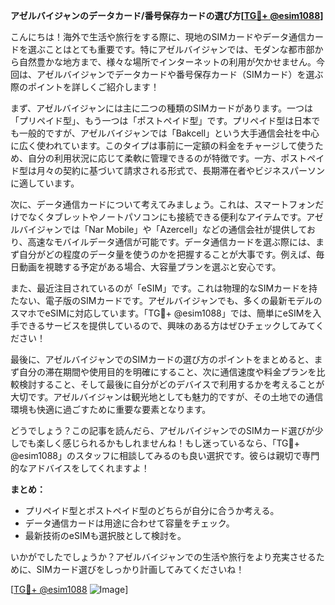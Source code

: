 **アゼルバイジャンのデータカード/番号保存カードの選び方[[TG💪+ @esim1088](https://t.me/s/esim1088)]**

こんにちは！海外で生活や旅行をする際に、現地のSIMカードやデータ通信カードを選ぶことはとても重要です。特にアゼルバイジャンでは、モダンな都市部から自然豊かな地方まで、様々な場所でインターネットの利用が欠かせません。今回は、アゼルバイジャンでデータカードや番号保存カード（SIMカード）を選ぶ際のポイントを詳しくご紹介します！

まず、アゼルバイジャンには主に二つの種類のSIMカードがあります。一つは「プリペイド型」、もう一つは「ポストペイド型」です。プリペイド型は日本でも一般的ですが、アゼルバイジャンでは「Bakcell」という大手通信会社を中心に広く使われています。このタイプは事前に一定額の料金をチャージして使うため、自分の利用状況に応じて柔軟に管理できるのが特徴です。一方、ポストペイド型は月々の契約に基づいて請求される形式で、長期滞在者やビジネスパーソンに適しています。

次に、データ通信カードについて考えてみましょう。これは、スマートフォンだけでなくタブレットやノートパソコンにも接続できる便利なアイテムです。アゼルバイジャンでは「Nar Mobile」や「Azercell」などの通信会社が提供しており、高速なモバイルデータ通信が可能です。データ通信カードを選ぶ際には、まず自分がどの程度のデータ量を使うのかを把握することが大事です。例えば、毎日動画を視聴する予定がある場合、大容量プランを選ぶと安心です。

また、最近注目されているのが「eSIM」です。これは物理的なSIMカードを持たない、電子版のSIMカードです。アゼルバイジャンでも、多くの最新モデルのスマホでeSIMに対応しています。「TG💪+ @esim1088」では、簡単にeSIMを入手できるサービスを提供しているので、興味のある方はぜひチェックしてみてください！

最後に、アゼルバイジャンでのSIMカードの選び方のポイントをまとめると、まず自分の滞在期間や使用目的を明確にすること、次に通信速度や料金プランを比較検討すること、そして最後に自分がどのデバイスで利用するかを考えることが大切です。アゼルバイジャンは観光地としても魅力的ですが、その土地での通信環境も快適に過ごすために重要な要素となります。

どうでしょう？この記事を読んだら、アゼルバイジャンでのSIMカード選びが少しでも楽しく感じられるかもしれませんね！もし迷っているなら、「TG💪+ @esim1088」のスタッフに相談してみるのも良い選択です。彼らは親切で専門的なアドバイスをしてくれますよ！

**まとめ：**
- プリペイド型とポストペイド型のどちらが自分に合うか考える。
- データ通信カードは用途に合わせて容量をチェック。
- 最新技術のeSIMも選択肢として検討を。

いかがでしたでしょうか？アゼルバイジャンでの生活や旅行をより充実させるために、SIMカード選びをしっかり計画してみてくださいね！

[[TG💪+ @esim1088](https://t.me/s/esim1088) ![Image](https://i.postimg.cc/Y0z9fWf4/image.png)]